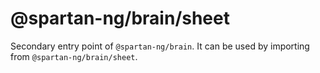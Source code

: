 # @spartan-ng/brain/sheet

Secondary entry point of `@spartan-ng/brain`. It can be used by importing from `@spartan-ng/brain/sheet`.
